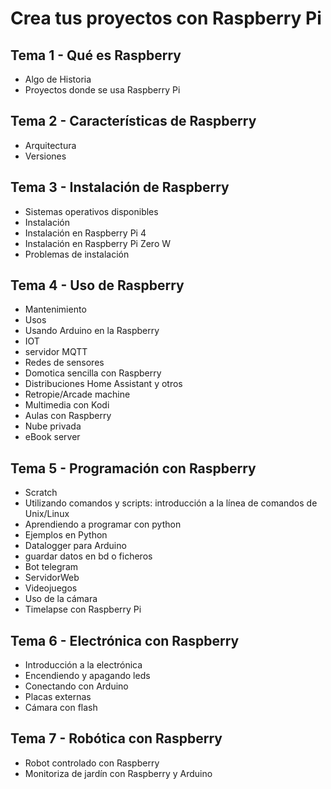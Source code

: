 # Crea tus proyectos con Raspberry Pi

## Tema 1 - Qué es Raspberry
* Algo de Historia
* Proyectos donde se usa Raspberry Pi

## Tema 2 - Características de Raspberry
* Arquitectura
* Versiones

## Tema 3 - Instalación de Raspberry
* Sistemas operativos disponibles
* Instalación
* Instalación en Raspberry Pi 4
* Instalación en Raspberry Pi Zero W
* Problemas de instalación

## Tema 4 - Uso de Raspberry
* Mantenimiento
* Usos
* Usando Arduino en la Raspberry
* IOT
* servidor MQTT
* Redes de sensores
* Domotica sencilla con Raspberry
* Distribuciones Home Assistant y otros
* Retropie/Arcade machine
* Multimedia con Kodi
* Aulas con Raspberry
* Nube privada
* eBook server

## Tema 5 - Programación con Raspberry
* Scratch
* Utilizando comandos y scripts: introducción a la línea de comandos de Unix/Linux
* Aprendiendo a programar con python
* Ejemplos en Python
* Datalogger para Arduino
* guardar datos en bd o ficheros
* Bot telegram
* ServidorWeb
* Videojuegos
* Uso de la cámara 
* Timelapse con Raspberry Pi

## Tema 6 - Electrónica con Raspberry
* Introducción a la electrónica
* Encendiendo y apagando leds
* Conectando con Arduino
* Placas externas
* Cámara con flash

## Tema 7 - Robótica con Raspberry
* Robot controlado con Raspberry
* Monitoriza de jardín con Raspberry y Arduino
